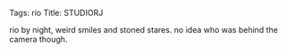 Tags: rio
Title: STUDIORJ
  
rio by night, weird smiles and stoned stares. no idea who was behind the camera though.